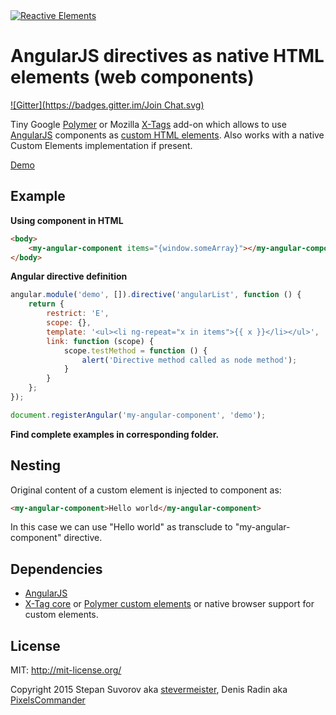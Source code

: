 <a href="http://pixelscommander.com/polygon/angular-elements/demo/#.U0LMA62Sy7o">
    <img alt="Reactive Elements" src="http://pixelscommander.com/polygon/angular-elements/assets/angular-elements-logo-small.png"/>
</a>

AngularJS directives as native HTML elements (web components)
=============================================================
[![Gitter](https://badges.gitter.im/Join Chat.svg)](https://gitter.im/MVC-Elements/AngularElements?utm_source=badge&utm_medium=badge&utm_campaign=pr-badge&utm_content=badge)

Tiny Google [Polymer](http://polymer-project.org) or Mozilla [X-Tags](http://www.x-tags.org/) add-on which allows to use [AngularJS](https://github.com/angular/angular.js) components as [custom HTML elements](http://w3c.github.io/webcomponents/spec/custom/). Also works with a native Custom Elements implementation if present.

[Demo](http://pixelscommander.com/polygon/angular-elements/demo/)

Example
-------

**Using component in HTML**

```html
<body>
	<my-angular-component items="{window.someArray}"></my-angular-component>
</body>
```

**Angular directive definition**
```js
angular.module('demo', []).directive('angularList', function () {
    return {
        restrict: 'E',
        scope: {},
        template: '<ul><li ng-repeat="x in items">{{ x }}</li></ul>',
        link: function (scope) {
            scope.testMethod = function () {
                alert('Directive method called as node method');
            }
        }
    };
});

document.registerAngular('my-angular-component', 'demo');
```

**Find complete examples in corresponding folder.**

Nesting
-------

Original content of a custom element is injected to component as:

```html
<my-angular-component>Hello world</my-angular-component>
```

In this case we can use "Hello world" as transclude to "my-angular-component" directive.


Dependencies
------------

- [AngularJS](https://github.com/angular/angular.js)
- [X-Tag core](https://github.com/x-tag/core) or [Polymer custom elements](https://github.com/Polymer/CustomElements) or native browser support for custom elements.

License
-------

MIT: http://mit-license.org/

Copyright 2015 Stepan Suvorov aka [stevermeister](http://github.com/stevermeister), Denis Radin aka [PixelsCommander](http://pixelscommander.com)
